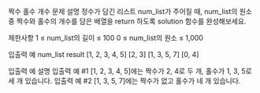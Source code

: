 짝수 홀수 개수
문제 설명
정수가 담긴 리스트 num_list가 주어질 때, num_list의 원소 중 짝수와 홀수의 개수를 담은 배열을 return 하도록 solution 함수를 완성해보세요.

제한사항
1 ≤ num_list의 길이 ≤ 100
0 ≤ num_list의 원소 ≤ 1,000

입출력 예
num_list result
[1, 2, 3, 4, 5] [2, 3]
[1, 3, 5, 7] [0, 4]

입출력 예 설명
입출력 예 #1
[1, 2, 3, 4, 5]에는 짝수가 2, 4로 두 개, 홀수가 1, 3, 5로 세 개 있습니다.
입출력 예 #2
[1, 3, 5, 7]에는 짝수가 없고 홀수가 네 개 있습니다.
